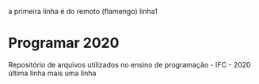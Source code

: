a primeira linha é do remoto (flamengo)
linha1
# Programar 2020
Repositório de arquivos utilizados no ensino de programação - IFC - 2020
última linha
mais uma linha
